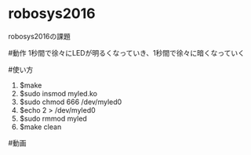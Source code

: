 # robosys2016
robosys2016の課題

#動作
1秒間で徐々にLEDが明るくなっていき、1秒間で徐々に暗くなっていく

#使い方
1. $make
2. $sudo insmod myled.ko
3. $sudo chmod 666 /dev/myled0
4. $echo 2 > /dev/myled0
5. $sudo rmmod myled
6. $make clean

#動画
